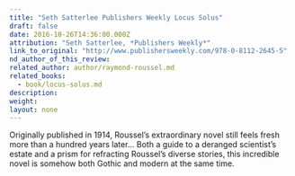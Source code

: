 ```yaml
---
title: "Seth Satterlee Publishers Weekly Locus Solus"
draft: false
date: 2016-10-26T14:36:00.000Z
attribution: "Seth Satterlee, *Publishers Weekly*"
link_to_original: "http://www.publishersweekly.com/978-0-8112-2645-5"
nd_author_of_this_review:
related_author: author/raymond-roussel.md
related_books:
  - book/locus-solus.md
description:
weight:
layout: none
---
```

Originally published in 1914, Roussel’s extraordinary novel still feels fresh more than a hundred years later... Both a guide to a deranged scientist’s estate and a prism for refracting Roussel’s diverse stories, this incredible novel is somehow both Gothic and modern at the same time.

